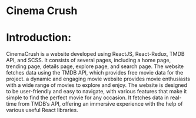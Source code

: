 # Cinema Crush


# Introduction:
CinemaCrush is a website developed using ReactJS, React-Redux, TMDB API, and SCSS.
It consists of several pages, including a home page, trending page, details page, explore page, and search page.
The website fetches data using the TMDB API, which provides free movie data for the project.
a dynamic and engaging movie website provides movie enthusiasts with a wide range of movies to explore and enjoy.
The website is designed to be user-friendly and easy to navigate, with various features that make it simple to find the perfect movie for any occasion.
It fetches data in real-time from TMDB’s API, offering an immersive experience with the help of various useful React libraries.








